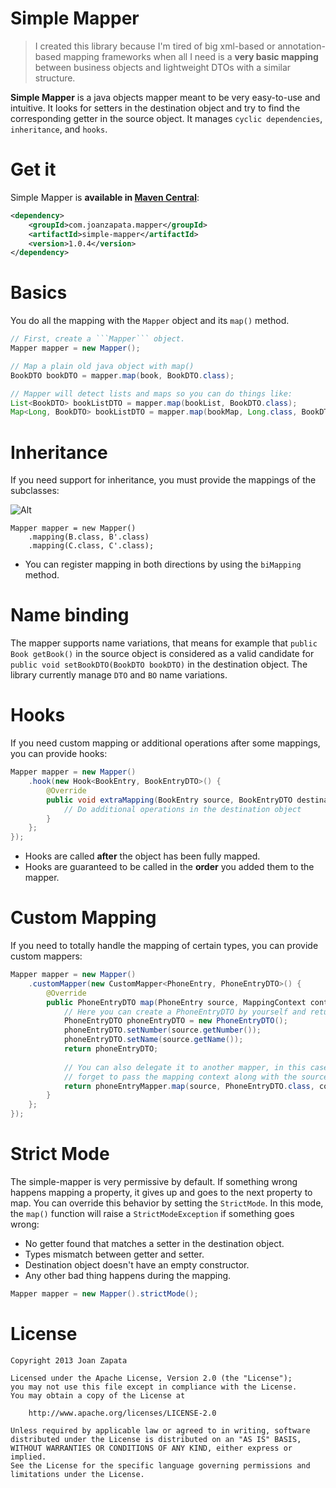 # Simple Mapper 
> I created this library because I'm tired of big xml-based or annotation-based mapping frameworks when all I need is a **very basic mapping** between business objects and lightweight DTOs with a similar structure.

**Simple Mapper** is a java objects mapper meant to be very easy-to-use and intuitive. It looks for setters in the destination object and try to find the corresponding getter in the source object. It manages ```cyclic dependencies```, ```inheritance```, and ```hooks```.

# Get it

Simple Mapper is **available in [Maven Central](http://search.maven.org/remotecontent?filepath=com/joanzapata/mapper/simple-mapper/1.0.3/simple-mapper-1.0.3.jar)**:

```xml
<dependency>
    <groupId>com.joanzapata.mapper</groupId>
    <artifactId>simple-mapper</artifactId>
    <version>1.0.4</version>
</dependency>
```

# Basics

You do all the mapping with the ```Mapper``` object and its ```map()``` method.

```java
// First, create a ```Mapper``` object.
Mapper mapper = new Mapper();

// Map a plain old java object with map()
BookDTO bookDTO = mapper.map(book, BookDTO.class);

// Mapper will detect lists and maps so you can do things like:
List<BookDTO> bookListDTO = mapper.map(bookList, BookDTO.class);
Map<Long, BookDTO> bookListDTO = mapper.map(bookMap, Long.class, BookDTO.class);
```

# Inheritance

If you need support for inheritance, you must provide the mappings of the subclasses:

![Alt](https://raw.github.com/JoanZapata/simple-mapper/master/inheritance.png)

```
Mapper mapper = new Mapper()
    .mapping(B.class, B'.class)
    .mapping(C.class, C'.class);
```

* You can register mapping in both directions by using the ```biMapping``` method.

# Name binding

The mapper supports name variations, that means for example that ```public Book getBook()``` in the source object is considered as a valid candidate for ```public void setBookDTO(BookDTO bookDTO)``` in the destination object. The library currently manage ```DTO``` and ```BO``` name variations.

# Hooks

If you need custom mapping or additional operations after some mappings, you can provide hooks:

```java
Mapper mapper = new Mapper()
    .hook(new Hook<BookEntry, BookEntryDTO>() {
        @Override
        public void extraMapping(BookEntry source, BookEntryDTO destination) {
            // Do additional operations in the destination object
        }
    };
});
```

* Hooks are called **after** the object has been fully mapped.
* Hooks are guaranteed to be called in the **order** you added them to the mapper. 

# Custom Mapping

If you need to totally handle the mapping of certain types, you can provide custom mappers:

```java
Mapper mapper = new Mapper()
    .customMapper(new CustomMapper<PhoneEntry, PhoneEntryDTO>() {
        @Override
        public PhoneEntryDTO map(PhoneEntry source, MappingContext context) {
            // Here you can create a PhoneEntryDTO by yourself and return it.
            PhoneEntryDTO phoneEntryDTO = new PhoneEntryDTO();
            phoneEntryDTO.setNumber(source.getNumber());
            phoneEntryDTO.setName(source.getName());
            return phoneEntryDTO;
            
            // You can also delegate it to another mapper, in this case don't
            // forget to pass the mapping context along with the source:
            return phoneEntryMapper.map(source, PhoneEntryDTO.class, context);
        }
    };
});
```

# Strict Mode

The simple-mapper is very permissive by default. If something wrong happens mapping a property, it gives up and goes to the next property to map. You can override this behavior by setting the ```StrictMode```. In this mode, the ```map()``` function will raise a ```StrictModeException``` if something goes wrong:
* No getter found that matches a setter in the destination object.
* Types mismatch between getter and setter.
* Destination object doesn't have an empty constructor.
* Any other bad thing happens during the mapping.

```java
Mapper mapper = new Mapper().strictMode();
```

# License

```
Copyright 2013 Joan Zapata

Licensed under the Apache License, Version 2.0 (the "License");
you may not use this file except in compliance with the License.
You may obtain a copy of the License at

    http://www.apache.org/licenses/LICENSE-2.0

Unless required by applicable law or agreed to in writing, software
distributed under the License is distributed on an "AS IS" BASIS,
WITHOUT WARRANTIES OR CONDITIONS OF ANY KIND, either express or implied.
See the License for the specific language governing permissions and
limitations under the License.
```

